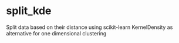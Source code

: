 # split_kde
Split data based on their distance using scikit-learn KernelDensity as alternative for one dimensional clustering

